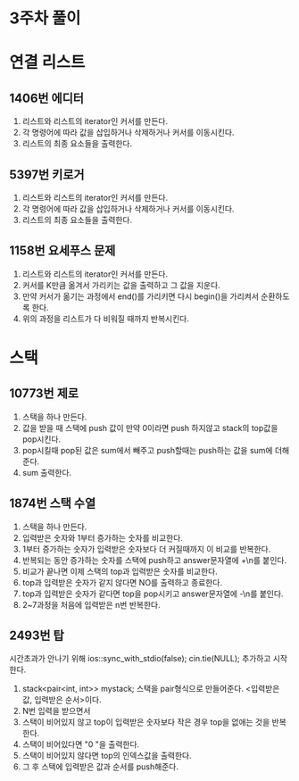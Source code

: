 # 3주차 풀이
# 연결 리스트
## 1406번 에디터
1. 리스트와 리스트의 iterator인 커서를 만든다. 
2. 각 명령어에 따라 값을 삽입하거나 삭제하거나 커서를 이동시킨다.
3. 리스트의 최종 요소들을 출력한다.
## 5397번 키로거
1. 리스트와 리스트의 iterator인 커서를 만든다.
2. 각 명령어에 따라 값을 삽입하거나 삭제하거나 커서를 이동시킨다.
3. 리스트의 최종 요소들을 출력한다.
## 1158번 요세푸스 문제
1. 리스트와 리스트의 iterator인 커서를 만든다.
2. 커서를 K만큼 옮겨서 가리키는 값을 출력하고 그 값을 지운다.
3. 만약 커서가 옮기는 과정에서 end()를 가리키면 다시 begin()을 가리켜서 순환하도록 한다.
4. 위의 과정을 리스트가 다 비워질 때까지 반복시킨다.
# 스택
## 10773번 제로
1. 스택을 하나 만든다.
2. 값을 받을 때 스택에 push 값이 만약 0이라면 push 하지않고 stack의 top값을 pop시킨다.
3. pop시킬때 pop된 값은 sum에서 빼주고 push할때는 push하는 값을 sum에 더해준다.
4. sum 출력한다.
## 1874번 스택 수열
1. 스택을 하나 만든다.
2. 입력받은 숫자와 1부터 증가하는 숫자를 비교한다.
3. 1부터 증가하는 숫자가 입력받은 숫자보다 더 커질때까지 이 비교를 반복한다.
4. 반복되는 동안 증가하는 숫자를 스택에 push하고 answer문자열에 +\n를 붙인다.
5. 비교가 끝나면 이제 스택의 top과 입력받은 숫자를 비교한다.
6. top과 입력받은 숫자가 같지 않다면 NO를 출력하고 종료한다.
7. top과 입력받은 숫자가 같다면 top을 pop시키고 answer문자열에 -\n를 붙인다.
8. 2~7과정을 처음에 입력받은 n번 반복한다.
## 2493번 탑
시간초과가 안나기 위해 
ios::sync_with_stdio(false);
cin.tie(NULL);
추가하고 시작한다.
1. stack<pair<int, int>> mystack;  스택을 pair형식으로 만들어준다. <입력받은 값, 입력받은 순서>이다.
2. N번 입력을 받으면서
3. 스택이 비어있지 않고 top이 입력받은 숫자보다 작은 경우 top을 없애는 것을 반복한다.
4. 스택이 비어있다면 "0 "을 출력한다.
5. 스택이 비어있지 않다면 top의 인덱스값을 출력한다.
6. 그 후 스택에 입력받은 값과 순서를 push해준다.
